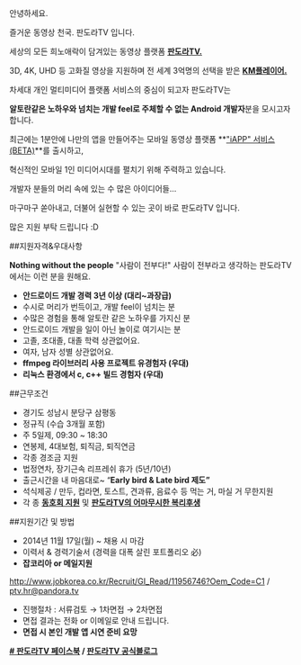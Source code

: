 안녕하세요.

즐거운 동영상 천국. 판도라TV 입니다.

세상의 모든 희노애락이 담겨있는 동영상 플랫폼 **[판도라TV.](http://pandora.tv)**

3D, 4K, UHD 등 고화질 영상을 지원하며 전 세계 3억명의 선택을 받은 **[KM플레이어.](http://www.kmplayer.com)**

차세대 개인 멀티미디어 플랫폼 서비스의 중심이 되고자 판도라TV는

**알토란같은 노하우와 넘치는 개발 feel로 주체할 수 없는 Android 개발자**분을 모시고자 합니다.

최근에는 1분안에 나만의 앱을 만들어주는 모바일 동영상 플랫폼 **["iAPP" 서비스(BETA)](http://iapp.pandora.tv/ptv_img/iapp/iapp_inter.html?&ref=main&lot=gnb)**를 출시하고,

혁신적인 모바일 1인 미디어시대를 펼치기 위해 주력하고 있습니다.

개발자 분들의 머리 속에 있는 수 많은 아이디어들...

마구마구 쏟아내고, 더불어 실현할 수 있는 곳이 바로 판도라TV 입니다.

많은 지원 부탁 드립니다 :D



##지원자격&우대사항

**Nothing without the people** "사람이 전부다!"
사람이 전부라고 생각하는 판도라TV에서는 이런 분을 원해요.

- **안드로이드 개발 경력 3년 이상 (대리~과장급)**
- 수시로 머리가 번득이고, 개발 feel이 넘치는 분
- 수많은 경험을 통해 알토란 같은 노하우를 가지신 분
- 안드로이드 개발을 일이 아닌 놀이로 여기시는 분
- 고졸, 초대졸, 대졸 학력 상관없어요.
- 여자, 남자 성별 상관없어요.
- **ffmpeg 라이브러리 사용 프로젝트 유경험자 (우대)**
- **리눅스 환경에서 c, c++ 빌드 경험자 (우대)**



##근무조건

- 경기도 성남시 분당구 삼평동
- 정규직 (수습 3개월 포함)
- 주 5일제, 09:30 ~ 18:30
- 연봉제, 4대보험, 퇴직금, 퇴직연금
- 각종 경조금 지원
- 법정연차, 장기근속 리프레쉬 휴가 (5년/10년)
- 출근시간을 내 마음대로~ “**Early bird & Late bird 제도”** 
- 석식제공 / 만두, 컵라면, 토스트, 견과류, 음료수 등 먹는 거, 마실 거 무한지원
- 각 종 **[동호회 지원](http://pandoratvwith.tistory.com/entry/판도라티비-동호회-구경가자)** 및 **[판도라TV의 어마무시한 복리후생](http://pandoratvwith.tistory.com/entry/판도라티비-노현승프로의-은밀한-하루-일정)**



##지원기간 및 방법


- 2014년 11월 17일(월) ~ 채용 시 마감
- 이력서 & 경력기술서 (경력을 대폭 살린 포트폴리오 必) 
- **잡코리아 or 메일지원** 
 
 http://www.jobkorea.co.kr/Recruit/GI_Read/11956746?Oem_Code=C1   /   ptv.hr@pandora.tv
- 진행절차 : 서류검토 → 1차면접 → 2차면접
- 면접 결과는 전화 or 이메일로 안내 드립니다. 
- **면접 시 본인 개발 앱 시연 준비 요망**


**[# 판도라TV 페이스북](https://www.facebook.com/pandoratv) / [판도라TV 공식블로그](http://pandoratvwith.tistory.com/)**







